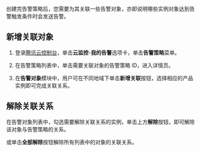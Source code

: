 创建完告警策略后，您需要为其关联一些告警对象，亦即说明哪些实例对象达到告警触发条件时会发送告警。

## 新增关联对象
1) 登录[腾讯云控制台](https://console.cloud.tencent.com/)，单击**云监控**-**我的告警**选项卡，单击**告警策略**菜单。

2) 在告警策略列表中，单击需要关联对象的告警策略 ID，进入详情页。

3) 在**告警对象**模块中，用户可在不同地域下单击**新增关联**按钮，选择相应的产品实例即可完成关联关系。

## 解除关联关系
在告警对象列表中，勾选需要解除关联关系的实例，单击上方**解除**按钮，即可解除该对象与告警策略的关系。

或单击**全部解除**按钮解除所有列表中的对象的关联关系。


